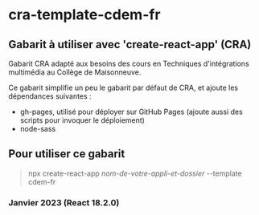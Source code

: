 # cra-template-cdem-fr
## Gabarit à utiliser avec 'create-react-app' (CRA)

Gabarit CRA adapté aux besoins des cours en Techniques d'intégrations multimédia au Collège de Maisonneuve. 

Ce gabarit simplifie un peu le gabarit par défaut de CRA, et ajoute les dépendances suivantes : 
- gh-pages, utilisé pour déployer sur GitHub Pages (ajoute aussi des scripts pour invoquer le déploiement)
- node-sass

## Pour utiliser ce gabarit
> npx create-react-app *nom-de-votre-appli-et-dossier* --template cdem-fr

### Janvier 2023 (React 18.2.0)